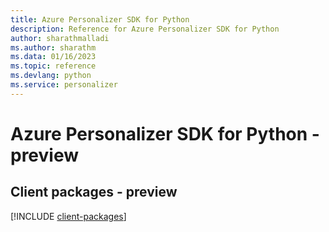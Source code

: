 ```yaml
---
title: Azure Personalizer SDK for Python
description: Reference for Azure Personalizer SDK for Python
author: sharathmalladi
ms.author: sharathm
ms.data: 01/16/2023
ms.topic: reference
ms.devlang: python
ms.service: personalizer
---
```

# Azure Personalizer SDK for Python - preview

## Client packages - preview
[!INCLUDE [client-packages](personalizer-client-index.md)]